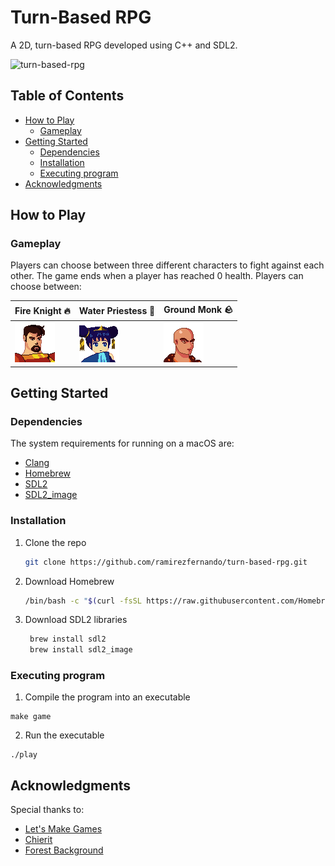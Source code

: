 # Turn-Based RPG 
A 2D, turn-based RPG developed using C++ and SDL2.

![turn-based-rpg](https://github.com/user-attachments/assets/01d9c749-29c3-46ab-a5e0-525c7e57c60c)

## Table of Contents
- [How to Play](#how-to-play)
  - [Gameplay](#gameplay)
- [Getting Started](#getting-started)
  - [Dependencies](#dependencies)
  - [Installation](#installation)
  - [Executing program](#executing-program)
- [Acknowledgments](#acknowledgments)

## How to Play <a name="how-to-play"></a>
### Gameplay <a name="gameplay"></a>
Players can choose between three different characters to fight against each other. The game ends when a player has reached 0 health. Players can choose between:

| Fire Knight 🔥       | Water Priestess 🌊      | Ground Monk 🪨         |
|--------------------|-----------------------|----------------------|
| ![Fire Knight](./assets/characters/fire_knight/fire_knight.png) | ![Water Priestess](./assets/characters/water_priestess/water_priestess.png) | ![Ground Monk](./assets/characters/ground_monk/ground_monk.png) |
        
## Getting Started <a name="getting-started"></a>

### Dependencies <a name="dependencies"></a>
The system requirements for running on a macOS are:
* [Clang](https://clang.llvm.org/)
* [Homebrew](https://brew.sh/)
* [SDL2](https://www.libsdl.org/)
* [SDL2_image](https://www.libsdl.org/projects/SDL_image/)

### Installation <a name="installation"></a>

1. Clone the repo
    ```sh
    git clone https://github.com/ramirezfernando/turn-based-rpg.git
    ```
2. Download Homebrew
    ```sh
    /bin/bash -c "$(curl -fsSL https://raw.githubusercontent.com/Homebrew/install/HEAD/install.sh)
    ```
3. Download SDL2 libraries
   ```sh
    brew install sdl2
    brew install sdl2_image
   ```

### Executing program <a name="executing-program"></a>

1. Compile the program into an executable
```
make game
```
2. Run the executable
```
./play
```

## Acknowledgments <a name="acknowledgments"></a>

Special thanks to:
* [Let's Make Games](https://www.youtube.com/watch?v=QQzAHcojEKg&list=PLhfAbcv9cehhkG7ZQK0nfIGJC_C-wSLrx)
* [Chierit](https://chierit.itch.io/)
* [Forest Background](https://pixeljoint.com/pixelart/120493.htm)
